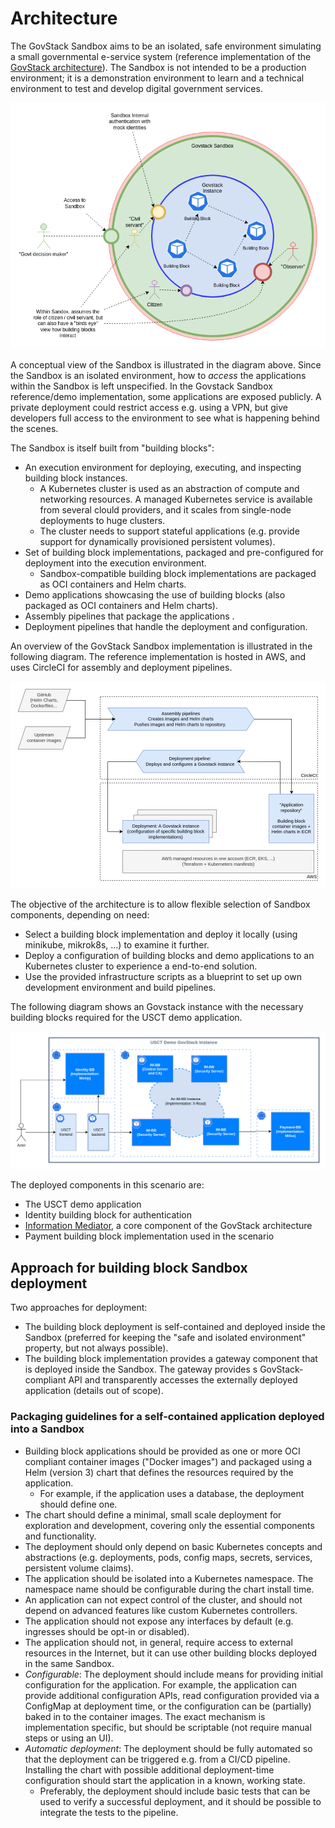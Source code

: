 # Architecture

The GovStack Sandbox aims to be an isolated, safe environment simulating a small governmental e-service system (reference implementation of the [GovStack architecture](https://govstack.gitbook.io/specification/architecture-and-nonfunctional-requirements)). The Sandbox is not intended to be a production environment; it is a demonstration environment to learn and a technical environment to test and develop digital government services.

![Sandbox conceptual view](./conceptual-view.drawio.png)

A conceptual view of the Sandbox is illustrated in the diagram above. Since the Sandbox is an isolated environment, how to *access* the applications within the Sandbox is left unspecified. In the Govstack Sandbox reference/demo implementation, some applications are exposed publicly. A private deployment could restrict access e.g. using a VPN, but give developers full access to the environment to see what is happening behind the scenes.

The Sandbox is itself built from "building blocks":

* An execution environment for deploying, executing, and inspecting building block instances.
    * A Kubernetes cluster is used as an abstraction of compute and networking resources. A managed Kubernetes service is available from several clould providers, and it scales from single-node deployments to huge clusters.
    * The cluster needs to support stateful applications (e.g. provide support for dynamically provisioned persistent volumes).
* Set of building block implementations, packaged and pre-configured for deployment into the execution environment.
    * Sandbox-compatible building block implementations are packaged as OCI containers and Helm charts.
* Demo applications showcasing the use of building blocks (also packaged as OCI containers and Helm charts).
* Assembly pipelines that package the applications .
* Deployment pipelines that handle the deployment and configuration.

An overview of the GovStack Sandbox implementation is illustrated in the following diagram. The reference implementation is hosted in AWS, and uses CircleCI for assembly and deployment pipelines.

![Sandbox infrastructure diagram](sandbox-infrastructure.drawio.png)

The objective of the architecture is to allow flexible selection of Sandbox components, depending on need:

* Select a building block implementation and deploy it locally (using minikube, mikrok8s, ...) to examine it further.
* Deploy a configuration of building blocks and demo applications to an Kubernetes cluster to experience a end-to-end solution.
* Use the provided infrastructure scripts as a blueprint to set up own development environment and build pipelines.

The following diagram shows an Govstack instance with the necessary building blocks required for the USCT demo application.

![USCT demo GovStack instance](usct-govstack-instance.drawio.png)

The deployed components in this scenario are:
* The USCT demo application
* Identity building block for authentication
* [Information Mediator](https://govstack.gitbook.io/bb-information-mediation/), a core component of the GovStack architecture
* Payment building block implementation used in the scenario

## Approach for building block Sandbox deployment

Two approaches for deployment:

* The building block deployment is self-contained and deployed inside the Sandbox (preferred for keeping the "safe and isolated environment" property, but not always possible).
* The building block implementation provides a gateway component that is deployed inside the Sandbox. The gateway provides s GovStack-compliant API and transparently accesses the externally deployed application (details out of scope).

### Packaging guidelines for a self-contained application deployed into a Sandbox

* Building block applications should be provided as one or more OCI compliant container images ("Docker images") and packaged using a Helm (version 3) chart that defines the resources required by the application.
    * For example, if the application uses a database, the deployment should define one.
* The chart should define a minimal, small scale deployment for exploration and development, covering only the essential components and functionality.
* The deployment should only depend on basic Kubernetes concepts and abstractions (e.g. deployments, pods, config maps, secrets, services, persistent volume claims).
* The application should be isolated into a Kubernetes namespace. The namespace name should be configurable during the chart install time.
* An application can not expect control of the cluster, and should not depend on advanced features like custom Kubernetes controllers.
* The application should not expose any interfaces by default (e.g. ingresses should be opt-in or disabled).
* The application should not, in general, require access to external resources in the Internet, but it can use other building blocks deployed in the same Sandbox.
* *Configurable*: The deployment should include means for providing initial configuration for the application. For example, the application can provide additional configuration APIs, read configuration provided via a ConfigMap at deployment time, or the configuration can be (partially) baked in to the container images. The exact mechanism is implementation specific, but should be scriptable (not require manual steps or using an UI).
* *Automatic deployment*: The deployment should be fully automated so that the deployment can be triggered e.g. from a CI/CD pipeline. Installing the chart with possible additional deployment-time configuration should start the application in a known, working state.
    * Preferably, the deployment should include basic tests that can be used to verify a successful deployment, and it should be possible to integrate the tests to the pipeline.

